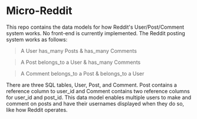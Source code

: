 # Micro-Reddit
This repo contains the data models for how Reddit's User/Post/Comment system works. No front-end is currently implemented. 
The Reddit posting system works as follows:
> A User has_many Posts & has_many Comments

> A Post belongs_to a User & has_many Comments

> A Comment belongs_to a Post & belongs_to a User

There are three SQL tables, User, Post, and Comment. Post contains a reference column to user_id and Comment contains two reference columns for user_id and post_id. This data model enables multiple users to make and comment on posts and have their usernames displayed when they do so, like how Reddit operates.
